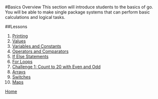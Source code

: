 #Basics Overview
This section will introduce students to the basics of go. You will be able to make single package systems that can perform basic calculations and logical tasks.

##Lessons
1. [Printing](./printing/printing.md)
1. [Values](./values/values.md)
1. [Variables and Constants](./vars-consts/vars-consts.md)
1. [Operators and Comparators](./operators-comparators/operators-comparators.md)
1. [If Else Statements](./if-else/if-else.md)
1. [For Loops](for/for.md)
1. [Challenge 1: Count to 20 with Even and Odd](../challenges/basics/20-even-odd/20-even-odd.md)
1. [Arrays](arrays/arrays.md)
1. [Switches](switches/switches.md)
1. [Maps](maps/maps.md)

[Home](../README.md)
